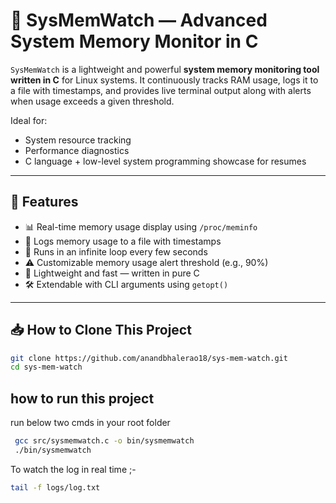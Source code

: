 # 🧠 SysMemWatch — Advanced System Memory Monitor in C

`SysMemWatch` is a lightweight and powerful **system memory monitoring tool written in C** for Linux systems. It continuously tracks RAM usage, logs it to a file with timestamps, and provides live terminal output along with alerts when usage exceeds a given threshold.

Ideal for:
- System resource tracking
- Performance diagnostics
- C language + low-level system programming showcase for resumes

---

## 🚀 Features

- 📊 Real-time memory usage display using `/proc/meminfo`
- 📝 Logs memory usage to a file with timestamps
- 🔁 Runs in an infinite loop every few seconds
- ⚠️ Customizable memory usage alert threshold (e.g., 90%)
- 🧪 Lightweight and fast — written in pure C
- 🛠️ Extendable with CLI arguments using `getopt()`

---

## 📥 How to Clone This Project

```bash
git clone https://github.com/anandbhalerao18/sys-mem-watch.git
cd sys-mem-watch

```
## how to run this project 
run below two cmds in your root folder
```bash
 gcc src/sysmemwatch.c -o bin/sysmemwatch
 ./bin/sysmemwatch
```
To watch the log in real time ;-
```bash
tail -f logs/log.txt
```
